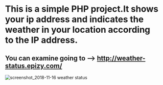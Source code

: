 # This is a simple PHP project.It shows your ip address and indicates the weather in your location according to the IP address.
## You can examine going to --> http://weather-status.epizy.com/
![screenshot_2018-11-16 weather status](https://user-images.githubusercontent.com/26081033/48630753-10408a00-e9ce-11e8-93f7-be7c016a1af5.png)

